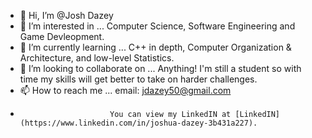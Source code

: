 - 👋 Hi, I’m @Josh Dazey
- 👀 I’m interested in ... Computer Science, Software Engineering and Game Devleopment.
- 🌱 I’m currently learning ... C++ in depth, Computer Organization & Architecture, and low-level Statistics. 
- 💞️ I’m looking to collaborate on ... Anything! I'm still a student so with time my skills will get better to take on harder challenges.
- 📫 How to reach me ... email: jdazey50@gmail.com
-                         You can view my LinkedIN at [LinkedIN](https://www.linkedin.com/in/joshua-dazey-3b431a227).

<!---
jdazey86/jdazey86 is a ✨ special ✨ repository because its `README.md` (this file) appears on your GitHub profile.
You can click the Preview link to take a look at your changes.
--->
